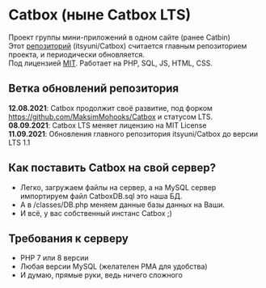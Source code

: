 # Catbox (ныне Catbox LTS)
Проект группы мини-приложений в одном сайте (ранее Catbin)<br>
Этот <a href="https://github.com/itsyuni/Catbox">репозиторий</a> (itsyuni/Catbox) считается главным репозиторием проекта, и периодически обновляется.<br>
Под лицензией <a href="https://github.com/itsyuni/Catbox/blob/main/LICENSE">MIT</a>. Работает на PHP, SQL, JS, HTML, CSS.

## Ветка обновлений репозитория
<b>12.08.2021</b>: Catbox продолжит своё развитие, под форком https://github.com/MaksimMohooks/Catbox и статусом LTS.<br>
<b>08.09.2021</b>: Catbox LTS меняет лицензию на MIT License<br>
<b>11.09.2021</b>: Обновления главного репозитория itsyuni/Catbox до версии LTS 1.1

## Как поставить Catbox на свой сервер?
- Легко, загружаем файлы на сервер, а на MySQL сервер импортируем файл CatboxDB.sql это наша БД.
- А в /classes/DB.php меняем данные базы данных на Ваши.
- И всё, у вас собственный инстанс Catbox ;)

## Требования к серверу
- PHP 7 или 8 версии
- Любая версии MySQL (желателен PMA для удобства)
- И думаю, прямые руки, ведь ничего сложного
